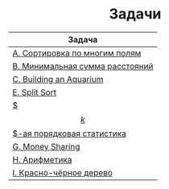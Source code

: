 
<center><h1>Задачи</h1></center>

|Задача|
|-|
|[A. Сортировка по многим полям](A)|
|[B. Минимальная сумма расстояний](B)|
|[C. Building an Aquarium](C)|
|[E. Split Sort](E)|
|[$$$k$$$-ая порядковая статистика](F)|
|[G. Money Sharing](G)|
|[H. Арифметика](H)|
|[I. Красно-чёрное дерево](I)|
